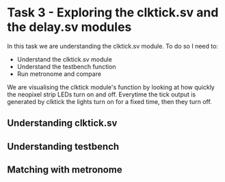 # Task 3 - Exploring the clktick.sv and the delay.sv modules #
In this task we are understanding the clktick.sv module. To do so I need to:

* Understand the clktick.sv module
* Understand the testbench function
* Run metronome and compare

We are visualising the clktick module's function by looking at how quickly the neopixel strip LEDs turn on and off. Everytime the tick output is generated by clktick the lights turn on for a fixed time, then they turn off. 

## Understanding clktick.sv ##
## Understanding testbench ##
## Matching with metronome ##
